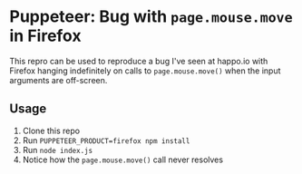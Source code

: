 # Puppeteer: Bug with `page.mouse.move` in Firefox

This repro can be used to reproduce a bug I've seen at happo.io with Firefox
hanging indefinitely on calls to `page.mouse.move()` when the input arguments
are off-screen.

## Usage
1. Clone this repo
2. Run `PUPPETEER_PRODUCT=firefox npm install`
3. Run `node index.js`
4. Notice how the `page.mouse.move()` call never resolves
